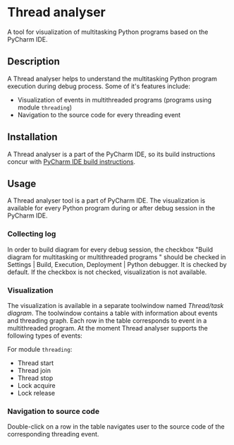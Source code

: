 # Thread analyser

A tool for visualization of multitasking Python programs based on the PyCharm IDE.

## Description

A Thread analyser helps to understand the multitasking Python program execution during debug process.
Some of it's features include:

* Visualization of events in multithreaded programs (programs using module `threading`)
* Navigation to the source code for every threading event

## Installation

A Thread analyser is a part of the PyCharm IDE, so its build instructions concur with
[PyCharm IDE build instructions](https://github.com/JetBrains/intellij-community/blob/master/README.md).

## Usage

A Thread analyser tool is a part of PyCharm IDE. The visualization is available for every Python program during or after debug session in
the PyCharm IDE.

### Collecting log

In order to build diagram for every debug session, the checkbox "Build diagram for multitasking or multithreaded programs " should be checked in
Settings | Build, Execution, Deployment | Python debugger. It is checked by default. If the checkbox is not checked, visualization is
 not available.

### Visualization

The visualization is available in a separate toolwindow named *Thread/task diagram*. The toolwindow contains a table with information about
events and threading graph. Each row in the table corresponds to event in a multithreaded program. At the moment Thread analyser supports
the following types of events:
 
For module `threading`:
* Thread start
* Thread join
* Thread stop
* Lock acquire
* Lock release

### Navigation to source code

Double-click on a row in the table navigates user to the source code of the corresponding threading event.





 



